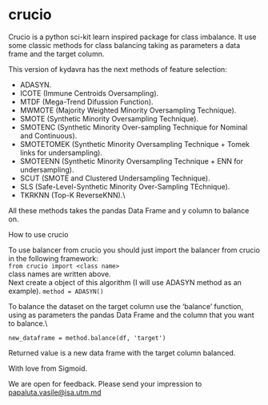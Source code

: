 # crucio
Crucio is a python sci-kit learn inspired package for class imbalance. It use some classic methods for class balancing taking as parameters a data frame and the target column.

This version of kydavra has the next methods of feature selection:
* ADASYN.
* ICOTE (Immune Centroids Oversampling).
* MTDF (Mega-Trend Difussion Function).
* MWMOTE (Majority Weighted Minority Oversampling Technique).
* SMOTE (Synthetic Minority Oversampling Technique).
* SMOTENC (Synthetic Minority Over-sampling Technique for Nominal and Continuous).
* SMOTETOMEK (Synthetic Minority Oversampling Technique + Tomek links for undersampling).
* SMOTEENN (Synthetic Minority Oversampling Technique + ENN for undersampling).
* SCUT (SMOTE and Clustered Undersampling Technique).
* SLS (Safe-Level-Synthetic Minority Over-Sampling TEchnique).
* TKRKNN (Top-K ReverseKNN).\

All these methods takes the pandas Data Frame and y column to balance on.

How to use crucio

To use balancer from crucio you should just import the balancer from crucio in the following framework:\
```from crucio import <class name>```\
class names are written above.\
Next create a object of this algorithm (I will use ADASYN method as an example).
```method = ADASYN()```

To balance the dataset on the target column use the ‘balance’ function, using as parameters the pandas Data Frame and the column that you want to balance.\

```new_dataframe = method.balance(df, 'target')```

Returned value is a new data frame with the target column balanced.

With love from Sigmoid.

We are open for feedback. Please send your impression to papaluta.vasile@isa.utm.md
